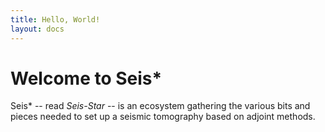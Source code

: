 ```yaml
---
title: Hello, World!
layout: docs
---
```


# Welcome to Seis* 

Seis* -- read *Seis-Star* -- is an ecosystem gathering the various bits and pieces needed to set up a seismic tomography based on adjoint methods.